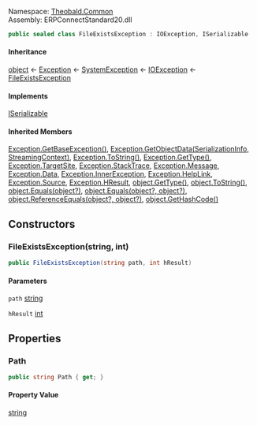 
Namespace: [Theobald.Common](index.md)  
Assembly: ERPConnectStandard20.dll  

```csharp
public sealed class FileExistsException : IOException, ISerializable
```

#### Inheritance

[object](https://learn.microsoft.com/dotnet/api/system.object) ← 
[Exception](https://learn.microsoft.com/dotnet/api/system.exception) ← 
[SystemException](https://learn.microsoft.com/dotnet/api/system.systemexception) ← 
[IOException](https://learn.microsoft.com/dotnet/api/system.io.ioexception) ← 
[FileExistsException](Theobald.Common.FileExistsException.md)

#### Implements

[ISerializable](https://learn.microsoft.com/dotnet/api/system.runtime.serialization.iserializable)

#### Inherited Members

[Exception.GetBaseException\(\)](https://learn.microsoft.com/dotnet/api/system.exception.getbaseexception), 
[Exception.GetObjectData\(SerializationInfo, StreamingContext\)](https://learn.microsoft.com/dotnet/api/system.exception.getobjectdata), 
[Exception.ToString\(\)](https://learn.microsoft.com/dotnet/api/system.exception.tostring), 
[Exception.GetType\(\)](https://learn.microsoft.com/dotnet/api/system.exception.gettype), 
[Exception.TargetSite](https://learn.microsoft.com/dotnet/api/system.exception.targetsite), 
[Exception.StackTrace](https://learn.microsoft.com/dotnet/api/system.exception.stacktrace), 
[Exception.Message](https://learn.microsoft.com/dotnet/api/system.exception.message), 
[Exception.Data](https://learn.microsoft.com/dotnet/api/system.exception.data), 
[Exception.InnerException](https://learn.microsoft.com/dotnet/api/system.exception.innerexception), 
[Exception.HelpLink](https://learn.microsoft.com/dotnet/api/system.exception.helplink), 
[Exception.Source](https://learn.microsoft.com/dotnet/api/system.exception.source), 
[Exception.HResult](https://learn.microsoft.com/dotnet/api/system.exception.hresult), 
[object.GetType\(\)](https://learn.microsoft.com/dotnet/api/system.object.gettype), 
[object.ToString\(\)](https://learn.microsoft.com/dotnet/api/system.object.tostring), 
[object.Equals\(object?\)](https://learn.microsoft.com/dotnet/api/system.object.equals\#system\-object\-equals\(system\-object\)), 
[object.Equals\(object?, object?\)](https://learn.microsoft.com/dotnet/api/system.object.equals\#system\-object\-equals\(system\-object\-system\-object\)), 
[object.ReferenceEquals\(object?, object?\)](https://learn.microsoft.com/dotnet/api/system.object.referenceequals), 
[object.GetHashCode\(\)](https://learn.microsoft.com/dotnet/api/system.object.gethashcode)

## Constructors

### <a id="Theobald_Common_FileExistsException__ctor_System_String_System_Int32_"></a> FileExistsException\(string, int\)

```csharp
public FileExistsException(string path, int hResult)
```

#### Parameters

`path` [string](https://learn.microsoft.com/dotnet/api/system.string)

`hResult` [int](https://learn.microsoft.com/dotnet/api/system.int32)

## Properties

### <a id="Theobald_Common_FileExistsException_Path"></a> Path

```csharp
public string Path { get; }
```

#### Property Value

 [string](https://learn.microsoft.com/dotnet/api/system.string)


